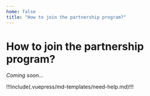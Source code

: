 ```yaml
---
home: false
title: "How to join the partnership program?"
---
```


# How to join the partnership program?

_Coming soon..._

<hseparator/>

!!!include(.vuepress/md-templates/need-help.md)!!!